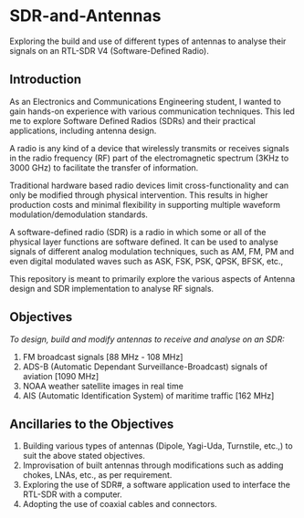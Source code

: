 # SDR-and-Antennas
Exploring the build and use of different types of antennas to analyse their signals on an RTL-SDR V4 (Software-Defined Radio). 

## Introduction
As an Electronics and Communications Engineering student, I wanted to gain hands-on experience with various communication techniques. This led me to explore Software Defined Radios (SDRs) and their practical applications, including antenna design.

A radio is any kind of a device that wirelessly transmits or receives signals in the radio frequency
(RF) part of the electromagnetic spectrum (3KHz to 3000 GHz) to facilitate the transfer of information.

Traditional hardware based radio devices limit cross-functionality and can only be modified
through physical intervention. This results in higher production costs and minimal flexibility in
supporting multiple waveform modulation/demodulation standards.

A software-defined radio (SDR) is a radio in which some or all of the physical layer functions are software defined. It can be used to analyse signals of different analog modulation techniques, such as AM, FM, PM and even digital modulated waves such as ASK, FSK, PSK, QPSK, BFSK, etc.,

This repository is meant to primarily explore the various aspects of Antenna design and SDR implementation to analyse RF signals.

## Objectives

<i> To design, build and modify antennas to receive and analyse on an SDR: </i>

1. FM broadcast signals [88 MHz - 108 MHz]
2. ADS-B (Automatic Dependant Surveillance-Broadcast) signals of aviation [1090 MHz]
3. NOAA weather satellite images in real time
4. AIS (Automatic Identification System) of maritime traffic [162 MHz]

## Ancillaries to the Objectives

1. Building various types of antennas (Dipole, Yagi-Uda, Turnstile, etc.,) to suit the above stated objectives.
2. Improvisation of built antennas through modifications such as adding chokes, LNAs, etc., as per requirement.
3. Exploring the use of SDR#, a software application used to interface the RTL-SDR with a computer.
4. Adopting the use of coaxial cables and connectors.

